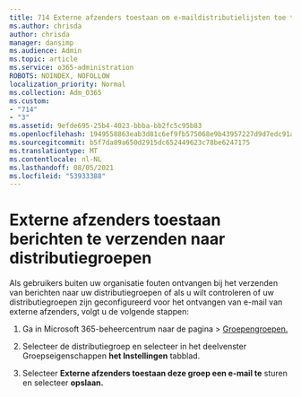 ```yaml
---
title: 714 Externe afzenders toestaan om e-maildistributielijsten toe te staan
ms.author: chrisda
author: chrisda
manager: dansimp
ms.audience: Admin
ms.topic: article
ms.service: o365-administration
ROBOTS: NOINDEX, NOFOLLOW
localization_priority: Normal
ms.collection: Adm_O365
ms.custom:
- "714"
- "3"
ms.assetid: 9efde695-25b4-4023-bbba-bb2fc5c95b83
ms.openlocfilehash: 1949558863eab3d81c6ef9fb575068e9b43957227d9d7edc91af71bd93364574
ms.sourcegitcommit: b5f7da89a650d2915dc652449623c78be6247175
ms.translationtype: MT
ms.contentlocale: nl-NL
ms.lasthandoff: 08/05/2021
ms.locfileid: "53933388"
---
```

# <a name="allow-external-senders-to-send-messages-to-distribution-groups"></a>Externe afzenders toestaan berichten te verzenden naar distributiegroepen

Als gebruikers buiten uw organisatie fouten ontvangen bij het verzenden van berichten naar uw distributiegroepen of als u wilt controleren of uw distributiegroepen zijn geconfigureerd voor het ontvangen van e-mail van externe afzenders, volgt u de volgende stappen:

1. Ga in Microsoft 365-beheercentrum naar de pagina  >  [Groepengroepen.](https://portal.office.com/adminportal/home#/groups)  

2. Selecteer de distributiegroep en selecteer in het deelvenster Groepseigenschappen **het Instellingen** tabblad.

3. Selecteer **Externe afzenders toestaan deze groep een e-mail te** sturen en selecteer **opslaan.**
